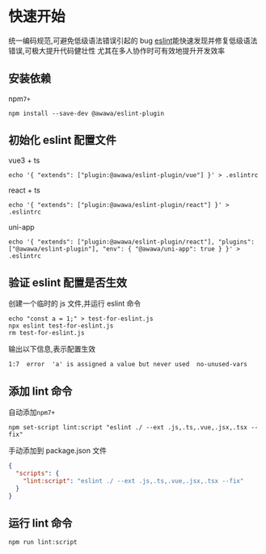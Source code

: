# 快速开始

统一编码规范,可避免低级语法错误引起的 bug
[eslint](https://eslint.org/)能快速发现并修复低级语法错误,可极大提升代码健壮性
尤其在多人协作时可有效地提升开发效率

## 安装依赖

npm`7+`

```shell
npm install --save-dev @awawa/eslint-plugin
```

## 初始化 eslint 配置文件

vue3 + ts

```shell
echo '{ "extends": ["plugin:@awawa/eslint-plugin/vue"] }' > .eslintrc
```

react + ts

```shell
echo '{ "extends": ["plugin:@awawa/eslint-plugin/react"] }' > .eslintrc
```

uni-app

```shell
echo '{ "extends": ["plugin:@awawa/eslint-plugin/react"], "plugins": ["@awawa/eslint-plugin"], "env": { "@awawa/uni-app": true } }' > .eslintrc
```

## 验证 eslint 配置是否生效

创建一个临时的 js 文件,并运行 eslint 命令

```shell
echo "const a = 1;" > test-for-eslint.js
npx eslint test-for-eslint.js
rm test-for-eslint.js
```

输出以下信息,表示配置生效

```shell
1:7  error  'a' is assigned a value but never used  no-unused-vars
```

## 添加 lint 命令

自动添加`npm7+`

```shell
npm set-script lint:script "eslint ./ --ext .js,.ts,.vue,.jsx,.tsx --fix"
```

手动添加到 package.json 文件

```json
{
  "scripts": {
    "lint:script": "eslint ./ --ext .js,.ts,.vue,.jsx,.tsx --fix"
  }
}
```

## 运行 lint 命令

```shell
npm run lint:script
```
